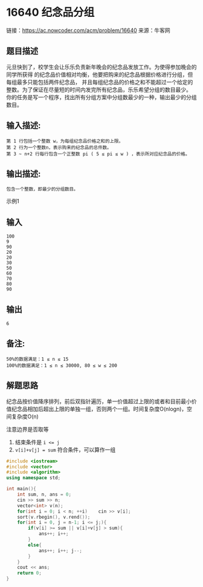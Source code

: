 # 16640 纪念品分组

链接：https://ac.nowcoder.com/acm/problem/16640
来源：牛客网



## 题目描述

元旦快到了，校学生会让乐乐负责新年晚会的纪念品发放工作。为使得参加晚会的同学所获得 的纪念品价值相对均衡，他要把购来的纪念品根据价格进行分组，但每组最多只能包括两件纪念品， 并且每组纪念品的价格之和不能超过一个给定的整数。为了保证在尽量短的时间内发完所有纪念品，乐乐希望分组的数目最少。 
 你的任务是写一个程序，找出所有分组方案中分组数最少的一种，输出最少的分组数目。

## 输入描述:

```
第 1 行包括一个整数 w，为每组纪念品价格之和的上限。
第 2 行为一个整数n，表示购来的纪念品的总件数。
第 3 ~ n+2 行每行包含一个正整数 pi ( 5 ≤ pi ≤ w ) ，表示所对应纪念品的价格。
```

## 输出描述:

```
包含一个整数，即最少的分组数目。
```

示例1

## 输入

```
100
9
90
20
20
30
50
60
70
80
90
```

## 输出

```
6
```

## 备注:

```
50%的数据满足：1 ≤ n ≤ 15
100%的数据满足：1 ≤ n ≤ 30000, 80 ≤ w ≤ 200
```



## 解题思路

纪念品按价值降序排列，前后双指针遍历，单一价值超过上限的或者和目前最小价值纪念品相加后超出上限的单独一组，否则两个一组。时间复杂度O(nlogn)，空间复杂度O(n)

注意边界是否取等

1. 结束条件是 `i <= j`
2. `v[i]+v[j] = sum`	符合条件，可以算作一组



```c++
#include <iostream>
#include <vector>
#include <algorithm>
using namespace std;

int main(){
    int sum, n, ans = 0;
    cin >> sum >> n;
    vector<int> v(n);
    for(int i = 0; i < n; ++i)    cin >> v[i];
    sort(v.rbegin(), v.rend());
    for(int i = 0, j = n-1; i <= j;){
        if(v[i] >= sum || v[i]+v[j] > sum){
            ans++; i++;
        }
        else{
            ans++; i++; j--;
        }
    }
    cout << ans;
    return 0;
}
```

